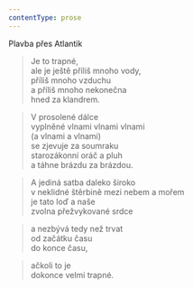 ```yaml
---
contentType: prose
---
```


Plavba přes Atlantik

> Je to trapné,  
> ale je ještě příliš mnoho vody,  
> příliš mnoho vzduchu  
> a příliš mnoho nekonečna  
> hned za klandrem.

> V prosolené dálce  
> vyplněné vlnami vlnami vlnami  
> (a vlnami a vlnami)  
> se zjevuje za soumraku  
> starozákonní oráč a pluh  
> a táhne brázdu za brázdou.

> A jediná satba daleko široko  
> v neklidné štěrbině mezi nebem a mořem  
> je tato loď a naše  
> zvolna přežvykované srdce

> a nezbývá tedy než trvat  
> od začátku času  
> do konce času,

> ačkoli to je  
> dokonce velmi trapné.
